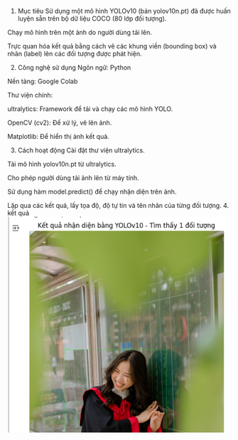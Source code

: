 1. Mục tiêu
Sử dụng một mô hình YOLOv10 (bản yolov10n.pt) đã được huấn luyện sẵn trên bộ dữ liệu COCO (80 lớp đối tượng).

Chạy mô hình trên một ảnh do người dùng tải lên.

Trực quan hóa kết quả bằng cách vẽ các khung viền (bounding box) và nhãn (label) lên các đối tượng được phát hiện.

2. Công nghệ sử dụng
Ngôn ngữ: Python

Nền tảng: Google Colab

Thư viện chính:

ultralytics: Framework để tải và chạy các mô hình YOLO.

OpenCV (cv2): Để xử lý, vẽ lên ảnh.

Matplotlib: Để hiển thị ảnh kết quả.

3. Cách hoạt động
Cài đặt thư viện ultralytics.

Tải mô hình yolov10n.pt từ ultralytics.

Cho phép người dùng tải ảnh lên từ máy tính.

Sử dụng hàm model.predict() để chạy nhận diện trên ảnh.

Lặp qua các kết quả, lấy tọa độ, độ tự tin và tên nhãn của từng đối tượng.
4. kết quả
![Kết quả nhận diện YOLOv10](anhketqua.png)

